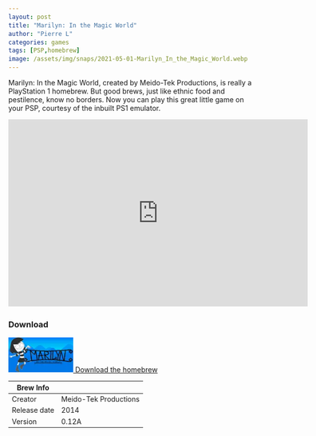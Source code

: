 ```yaml
---
layout: post
title: "Marilyn: In the Magic World"
author: "Pierre L"
categories: games
tags: [PSP,homebrew]
image: /assets/img/snaps/2021-05-01-Marilyn_In_the_Magic_World.webp
---
```


Marilyn: In the Magic World, created by Meido-Tek Productions, is really a PlayStation 1 homebrew. But good brews, just like ethnic food and pestilence, know no borders. Now you can play this great little game on your PSP, courtesy of the inbuilt PS1 emulator. 

<div class="embed-container">
  <iframe
      src="https://www.youtube.com/embed/ajSwiROGT9o"
      width="600"
      height="375"
      frameborder="0"
      allowfullscreen="">
  </iframe>
</div>

### Download

<p class="download-btn">
    <a href="https://archive.org/details/marilyn-in-the-magic-world.-7z">
	<img border="0" alt="Download the homebrew" src="/assets/img/icon0/2021-05-01-Marilyn_In_the_Magic_World.webp" width="130" height="70">
	Download the homebrew
	</a>
</p>

| Brew Info    |             |
|--------------|-------------|
| Creator      | Meido-Tek Productions |
| Release date | 2014  |
| Version      | 0.12A  |
